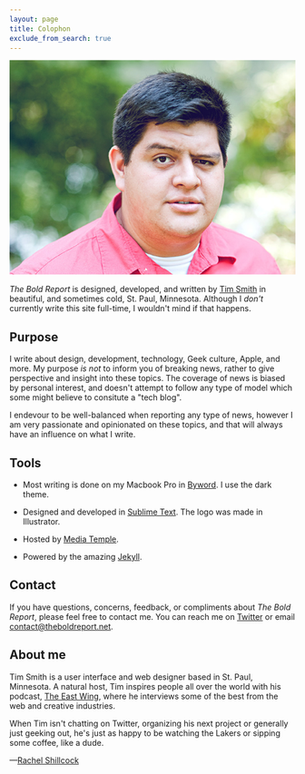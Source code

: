 ```yaml
---
layout: page
title: Colophon
exclude_from_search: true
---
```


![Tim Smith](/uploads/2013/09/tim_680x510.jpg)

*The Bold Report* is designed, developed, and written by [Tim Smith](http://ttimsmith.com) in beautiful, and sometimes cold, St. Paul, Minnesota. Although I *don't* currently write this site full-time, I wouldn't mind if that happens.

## Purpose

I write about design, development, technology, Geek culture, Apple, and more. My purpose *is not* to inform you of breaking news, rather to give perspective and insight into these topics. The coverage of news is biased by personal interest, and doesn't attempt to follow any type of model which some might believe to consitute a "tech blog".

I endevour to be well-balanced when reporting any type of news, however I am very passionate and opinionated on these topics, and that will always have an influence on what I write.

## Tools

- Most writing is done on my Macbook Pro in [Byword](http://bywordapp.com/). I use the dark theme.

- Designed and developed in [Sublime Text](http://www.sublimetext.com/). The logo was made in Illustrator.

- Hosted by [Media Temple](http://mediatemple.net/).

- Powered by the amazing [Jekyll](http://jekyllrb.com).


## Contact
If you have questions, concerns, feedback, or compliments about *The Bold Report*, please feel free to contact me. You can reach me on [Twitter](https://twitter.com/ttimsmith) or email [contact@theboldreport.net](mailto:contact@theboldreport.net).



## About me

Tim Smith is a user interface and web designer based in St. Paul, Minnesota. A natural host, Tim inspires people all over the world with his podcast, [The East Wing](http://theeastwing.net), where he interviews some of the best from the web and creative industries.

When Tim isn't chatting on Twitter, organizing his next project or generally just geeking out, he's just as happy to be watching the Lakers or sipping some coffee, like a dude.

&mdash;[Rachel Shillcock](http://www.rachil.li/)
